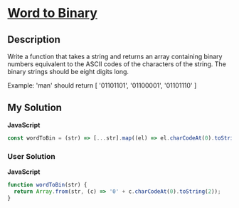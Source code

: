 # [Word to Binary](https://www.codewars.com/kata/59859f435f5d18ede7000050)

## Description

Write a function that takes a string and returns an array containing binary numbers equivalent to the ASCII codes of the characters of the string. The binary strings should be eight digits long.

Example: 'man' should return [ '01101101', '01100001', '01101110' ]

## My Solution

**JavaScript**

```js
const wordToBin = (str) => [...str].map((el) => el.charCodeAt(0).toString(2).padStart(8, '0'));
```

### User Solution

**JavaScript**

```js
function wordToBin(str) {
  return Array.from(str, (c) => '0' + c.charCodeAt(0).toString(2));
}
```
